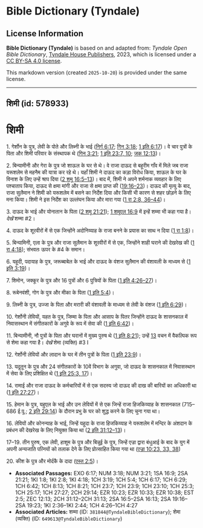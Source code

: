 # Bible Dictionary (Tyndale)

## License Information

**Bible Dictionary (Tyndale)** is based on and adapted from: _Tyndale Open Bible Dictionary_, [Tyndale House Publishers](https://tyndaleopenresources.com/), 2023, which is licensed under a [CC BY-SA 4.0 license](https://creativecommons.org/licenses/by-sa/4.0/legalcode.en).

This markdown version (created `2025-10-20`) is provided under the same license.



--------------------------------

## शिमी (id: 578933)

शिमी
====

1\. गेर्शोन के पुत्र, लेवी के पोते और लिब्नी के भाई ([निर्ग 6:17](https://ref.ly/Exod6:17); [गिन 3:18](https://ref.ly/Num3:18); [1 इति 6:17](https://ref.ly/1Chr6:17))। वे चार पुत्रों के पिता और शिमी परिवार के संस्थापक थे ([गिन 3:21](https://ref.ly/Num3:21); [1 इति 23:7, 10](https://ref.ly/1Chr23:7,1Chr23:10); [जक 12:13](https://ref.ly/Zech12:13))।

2\. बिन्यामीनी और गेरा के पुत्र जो शाऊल के घर से थे। वे राजा दाऊद से बहूरीम गाँव में मिले जब राजा यरूशलेम से महनैम की यात्रा कर रहे थे। यहाँ शिमी ने दाऊद का कड़ा विरोध किया, शाऊल के घर के विनाश के लिए उन्हें श्राप दिया ([2 शमू 16:5–13](https://ref.ly/2Sam16:5-2Sam16:13))। बाद में, शिमी ने अपने शर्मनाक व्यवहार के लिए पश्चाताप किया, दाऊद से क्षमा मांगी और राजा से क्षमा प्राप्त की ([19:16–23](https://ref.ly/2Sam19:16-2Sam19:23))। दाऊद की मृत्यु के बाद, राजा सुलैमान ने शिमी को यरूशलेम में बसने का निर्देश दिया और किसी भी कारण से शहर छोड़ने के लिए मना किया। शिमी ने इस निर्देश का उल्लंघन किया और मारा गया ([1 रा 2:8, 36–44](https://ref.ly/1Kgs2:8,1Kgs2:36-1Kgs2:44))।

3\. दाऊद के भाई और योनातान के पिता ([2 शमू 21:21](https://ref.ly/2Sam21:21)); [1 शमूएल 16:9](https://ref.ly/1Sam16:9) में इन्हें शम्मा भी कहा गया है। *देखें* शम्मा \#2।

4\. दाऊद के शूरवीरों में से एक जिन्होंने अदोनिय्याह के राजा बनने के प्रयास का साथ न दिया ([1 रा 1:8](https://ref.ly/1Kgs1:8))।

5\. बिन्यामिनी, एला के पुत्र और राजा सुलैमान के शूरवीरों में से एक, जिन्होंने शाही घराने की देखरेख की ([1 रा 4:18](https://ref.ly/1Kgs4:18)); संभवतः ऊपर के \#4 के समान।

6\. यहूदी, पदायाह के पुत्र, जरूब्बाबेल के भाई और दाऊद के वंशज सुलैमान की वंशावली के माध्यम से ([1 इति 3:19](https://ref.ly/1Chr3:19))।

7\. शिमोन, जक्कूर के पुत्र और 16 पुत्रों और 6 पुत्रियों के पिता ([1 इति 4:26–27](https://ref.ly/1Chr4:26-1Chr4:27))।

8\. रूबेनवंशी, गोग के पुत्र और मीका के पिता ([1 इति 5:4](https://ref.ly/1Chr5:4))।

9\. लिब्नी के पुत्र, उज्जा के पिता और मरारी की वंशावली के माध्यम से लेवी के वंशज ([1 इति 6:29](https://ref.ly/1Chr6:29))।

10\. गेर्शोनी लेवियों, यहत के पुत्र, जिम्मा के पिता और आसाप के पितर जिन्होंने दाऊद के शासनकाल में निवासस्थान में संगीतकारों के अगुवे के रूप में सेवा की ([1 इति 6:42](https://ref.ly/1Chr6:42))।

11\. बिन्यामीनी, नौ पुत्रों के पिता और घरानों में मुख्य पुरुष थे ([1 इति 8:21](https://ref.ly/1Chr8:21)); उन्हें [13](https://ref.ly/1Chr8:13) वचन में वैकल्पिक रूप से शेमा कहा गया है। *देखें* शेमा (व्यक्ति) \#3 I

12\. गेर्शोनी लेवियों और लादान के घर में तीन पुत्रों के पिता ([1 इति 23:9](https://ref.ly/1Chr23:9))।

13\. यदूतून के पुत्र और 24 संगीतकारों के 10वें विभाग के अगुवा, जो दाऊद के शासनकाल में निवासस्थान में सेवा के लिए प्रशिक्षित थे ([1 इति 25:3, 17](https://ref.ly/1Chr25:3,1Chr25:17))।

14\. रामाई और राजा दाऊद के कर्मचारियों में से एक सदस्य जो दाऊद की दाख की बारियों का अधिकारी था ([1 इति 27:27](https://ref.ly/1Chr27:27))।

15\. हेमान के पुत्र, यहुएल के भाई और उन लेवियों में से एक जिन्हें राजा हिजकिय्याह के शासनकाल (715–686 ई.पू.; [2 इति 29:14](https://ref.ly/2Chr29:14)) के दौरान प्रभु के घर को शुद्ध करने के लिए चुना गया था।

16\. लेवियों और कोनन्याह के भाई, जिन्हें यहूदा के राजा हिजकिय्याह ने यरूशलेम में मन्दिर के अंशदान के प्रबंधन की देखरेख के लिए नियुक्त किया था ([2 इति 31:12–13](https://ref.ly/2Chr31:12-2Chr31:13))।

17–19\. तीन पुरुष, एक लेवी, हाशूम के पुत्र और बिन्नूई के पुत्र, जिन्हें एज्रा द्वारा बंधुआई के बाद के युग में अपनी अन्यजाति पत्नियों को तलाक देने के लिए प्रोत्साहित किया गया था ([एज्रा 10:23, 33, 38](https://ref.ly/Ezra10:23,Ezra10:33,Ezra10:38))

20\. कीश के पुत्र और मोर्दकै के दादा ([एस्त 2:5](https://ref.ly/Esth2:5))।

* **Associated Passages:** EXO 6:17; NUM 3:18; NUM 3:21; 1SA 16:9; 2SA 21:21; 1KI 1:8; 1KI 2:8; 1KI 4:18; 1CH 3:19; 1CH 5:4; 1CH 6:17; 1CH 6:29; 1CH 6:42; 1CH 8:13; 1CH 8:21; 1CH 23:7; 1CH 23:9; 1CH 23:10; 1CH 25:3; 1CH 25:17; 1CH 27:27; 2CH 29:14; EZR 10:23; EZR 10:33; EZR 10:38; EST 2:5; ZEC 12:13; 2CH 31:12–2CH 31:13; 2SA 16:5–2SA 16:13; 2SA 19:16–2SA 19:23; 1KI 2:36–1KI 2:44; 1CH 4:26–1CH 4:27
* **Associated Articles:** शम्मा (ID: `381844@TyndaleBibleDictionary`); शेमा (व्यक्ति) (ID: `649613@TyndaleBibleDictionary`)

